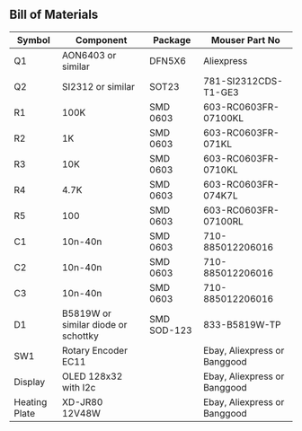 ## Bill of Materials

Symbol | Component | Package | Mouser Part No
---- | ------------ | ------------ | ------------
Q1 | AON6403 or similar | DFN5X6 | Aliexpress
Q2 | SI2312 or similar | SOT23 | 781-SI2312CDS-T1-GE3
R1 | 100K | SMD 0603 | 603-RC0603FR-07100KL
R2 |   1K | SMD 0603 | 603-RC0603FR-071KL
R3 |  10K | SMD 0603 | 603-RC0603FR-0710KL
R4 | 4.7K | SMD 0603 | 603-RC0603FR-074K7L
R5 |  100 | SMD 0603 | 603-RC0603FR-07100RL
C1 | 10n-40n | SMD 0603 | 710-885012206016
C2 | 10n-40n | SMD 0603 | 710-885012206016
C3 | 10n-40n | SMD 0603 | 710-885012206016
D1 | B5819W or similar diode or schottky | SMD SOD-123 | 833-B5819W-TP
SW1 | Rotary Encoder EC11 | | Ebay, Aliexpress or Banggood 
Display | OLED 128x32 with I2c | | Ebay, Aliexpress or Banggood 
Heating Plate | XD-JR80 12V48W | | Ebay, Aliexpress or Banggood 
